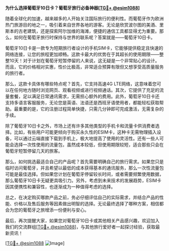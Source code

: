 **为什么选择葡萄牙10日卡？葡萄牙旅行必备神器[[TG💪+ @esim1088](https://t.me/s/esim1088)]**

随着全球化的加速，越来越多的人开始关注国际旅行的便利性。而葡萄牙作为欧洲热门旅游目的地之一，吸引着来自世界各地的游客。无论是欣赏波尔图的美酒、里斯本的古老建筑，还是探索阿尔加维的海滩，便捷的通信工具都显得尤为重要。那么，如何在葡萄牙旅行时保持与世界的联系呢？答案就是——葡萄牙10日卡。

葡萄牙10日卡是一款专为短期旅行者设计的手机SIM卡，它能够提供稳定且快速的网络连接，让您的旅程更加顺畅。这款卡最大的优势在于其超长的使用期限——整整10天！对于计划在葡萄牙短暂停留的人来说，这无疑是一个非常贴心的设计。而且，它的价格相对实惠，性价比极高，非常适合预算有限但又想享受高质量服务的旅行者。

那么，这款卡具体有哪些特点呢？首先，它支持高速4G LTE网络，这意味着您可以在任何地方随时浏览网页、观看视频或进行视频通话。其次，它提供了充足的流量套餐，足以满足日常通讯需求，无需担心额外的费用。此外，葡萄牙10日卡还支持多语言客服服务，无论您是英语、法语还是西班牙语使用者，都能轻松获取帮助。最重要的是，它的注册过程简单快捷，只需几分钟即可完成激活，无需复杂的手续。

除了葡萄牙10日卡之外，市场上还有许多其他类型的手机卡和流量卡供消费者选择。比如，有些用户可能更倾向于购买永久性的ESIM卡，这种卡无需物理插入设备，可以通过云端直接下载到手机上，极大地提高了使用的灵活性。还有一些人可能会选择一次性使用的流量包，虽然成本较低，但使用期限较短，适合那些只会在葡萄牙短暂停留几天的旅客。

那么，如何挑选最适合自己的产品呢？首先需要明确自己的旅行需求。如果您只是临时访问葡萄牙，并且希望以最低的成本获得基本的通讯服务，那么一次性流量包可能是最佳选择。但如果您计划在葡萄牙停留较长时间，或者需要频繁使用数据，那么葡萄牙10日卡无疑更具吸引力。另外，考虑到未来技术的发展趋势，ESIM卡因其便携性和兼容性，也逐渐成为一种值得考虑的选择。

总之，在决定购买哪款产品之前，务必仔细评估自己的实际需求，并结合产品的性能、价格以及售后服务等因素做出明智的选择。无论最终选择了哪种方案，相信都会为您的葡萄牙之旅增添一份便利与安心。

最后，再次提醒大家，如果您对葡萄牙10日卡或其他相关产品感兴趣，欢迎加入我们的交流群组[[TG💪+ @esim1088](https://t.me/s/esim1088)]，与其他旅行爱好者一起探讨经验，获取最新资讯！

[[TG💪+ @esim1088](https://t.me/s/esim1088) ![Image](https://i.postimg.cc/4NQfJmqS/Snipaste-2025-05-13-00-14-12.png)]